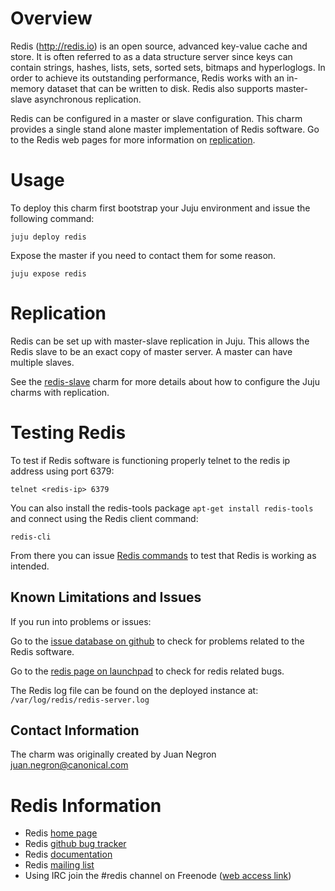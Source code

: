 # Overview

Redis (<http://redis.io>) is an open source, advanced key-value cache and
store. It is often referred to as a data structure server since keys can
contain strings, hashes, lists, sets, sorted sets, bitmaps and hyperloglogs.
In order to achieve its outstanding performance, Redis works with an in-memory
dataset that can be written to disk. Redis also supports master-slave
asynchronous replication.

Redis can be configured in a master or slave configuration.  This charm
provides a single stand alone master implementation of Redis software. Go to
the Redis web pages for more information on
[replication](http://redis.io/topics/replication).

# Usage

To deploy this charm first bootstrap your Juju environment and issue the
following command:

    juju deploy redis


Expose the master if you need to contact them for some reason.

    juju expose redis


# Replication

Redis can be set up with master-slave replication in Juju.  This allows the
Redis slave to be an exact copy of master server.  A master can have multiple
slaves.

See the [redis-slave](http://manage.jujucharms.com/charms/precise/redis-slave)
charm for more details about how to configure the Juju charms with replication.

# Testing Redis

To test if Redis software is functioning properly telnet to the redis ip
address using port 6379:

    telnet <redis-ip> 6379

You can also install the redis-tools package `apt-get install redis-tools`
and connect using the Redis client command:

    redis-cli

From there you can issue [Redis commands](http://redis.io/commands) to test
that Redis is working as intended.

## Known Limitations and Issues

If you run into problems or issues:

Go to the [issue database on github](https://github.com/antirez/redis/issues)
to check for problems related to the Redis software.

Go to the
[redis page on launchpad](https://bugs.launchpad.net/charms/+source/redis) to
check for redis related bugs.

The Redis log file can be found on the deployed instance at:
`/var/log/redis/redis-server.log`

## Contact Information

The charm was originally created by Juan Negron <juan.negron@canonical.com>

# Redis Information

- Redis [home page](http://redis.io/)
- Redis [github bug tracker](https://github.com/antirez/redis/issues)
- Redis [documentation](http://redis.io/documentation)
- Redis [mailing list](http://groups.google.com/group/redis-db)
- Using IRC join the #redis channel on Freenode ([web access link](http://webchat.freenode.net/?channels=redis))
